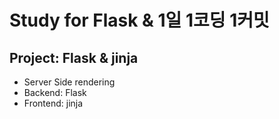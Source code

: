 # Study for Flask & 1일 1코딩 1커밋
<h2>Project: Flask & jinja</h2>
<ul>
<li>Server Side rendering</li>
<li> Backend: Flask</li>
<li> Frontend: jinja</li>
</ul>
